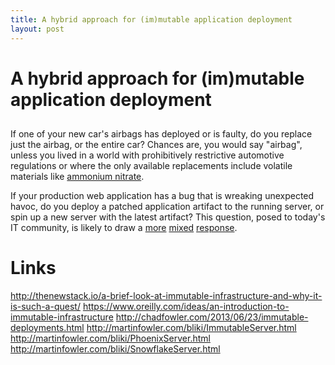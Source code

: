 ```yaml
---
title: A hybrid approach for (im)mutable application deployment
layout: post
---
```


# A hybrid approach for (im)mutable application deployment

## 

If one of your new car's airbags has deployed or is faulty,
do you replace just the airbag, or the entire car? Chances are,
you would say "airbag", unless you lived in a world with
prohibitively restrictive automotive regulations or where
the only available replacements include volatile materials like
[ammonium nitrate](http://www.nytimes.com/2016/08/27/business/takata-airbag-recall-crisis.html).

If your production web application has a bug that is wreaking
unexpected havoc, do you deploy a patched application artifact
to the running server, or spin up a new server with the latest
artifact? This question, posed to today's IT community, is
likely to draw a
[more](https://highops.com/insights/immutable-infrastructure-hangout-recordings/)
[mixed](https://blog.chef.io/2014/06/23/immutable-infrastructure-practical-or-not/)
[response](https://blog.codeship.com/immutable-infrastructure/).

# Links

http://thenewstack.io/a-brief-look-at-immutable-infrastructure-and-why-it-is-such-a-quest/
https://www.oreilly.com/ideas/an-introduction-to-immutable-infrastructure
http://chadfowler.com/2013/06/23/immutable-deployments.html
http://martinfowler.com/bliki/ImmutableServer.html
http://martinfowler.com/bliki/PhoenixServer.html
http://martinfowler.com/bliki/SnowflakeServer.html
